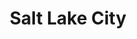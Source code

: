 ---
title: "Salt Lake City"
hashtag: "salt-lake-city"
tags:
  - Cities I have visited
  - Cities I have worked in
  - City
  - Utah
---